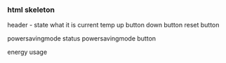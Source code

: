 ### html skeleton

header - state what it is
current temp
up button
down button
reset button

powersavingmode status
powersavingmode button

energy usage